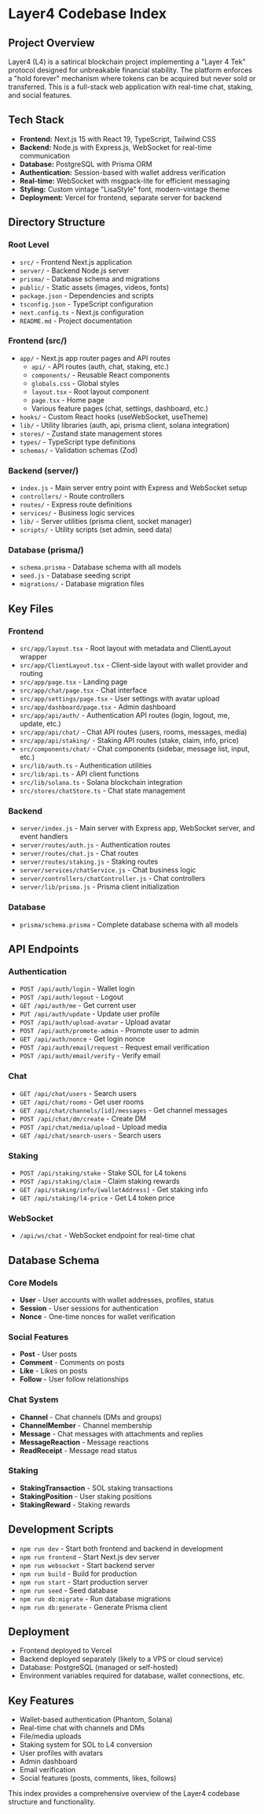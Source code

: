 # Layer4 Codebase Index

## Project Overview
Layer4 (L4) is a satirical blockchain project implementing a "Layer 4 Tek" protocol designed for unbreakable financial stability. The platform enforces a "hold forever" mechanism where tokens can be acquired but never sold or transferred. This is a full-stack web application with real-time chat, staking, and social features.

## Tech Stack
- **Frontend:** Next.js 15 with React 19, TypeScript, Tailwind CSS
- **Backend:** Node.js with Express.js, WebSocket for real-time communication
- **Database:** PostgreSQL with Prisma ORM
- **Authentication:** Session-based with wallet address verification
- **Real-time:** WebSocket with msgpack-lite for efficient messaging
- **Styling:** Custom vintage "LisaStyle" font, modern-vintage theme
- **Deployment:** Vercel for frontend, separate server for backend

## Directory Structure

### Root Level
- `src/` - Frontend Next.js application
- `server/` - Backend Node.js server
- `prisma/` - Database schema and migrations
- `public/` - Static assets (images, videos, fonts)
- `package.json` - Dependencies and scripts
- `tsconfig.json` - TypeScript configuration
- `next.config.ts` - Next.js configuration
- `README.md` - Project documentation

### Frontend (src/)
- `app/` - Next.js app router pages and API routes
  - `api/` - API routes (auth, chat, staking, etc.)
  - `components/` - Reusable React components
  - `globals.css` - Global styles
  - `layout.tsx` - Root layout component
  - `page.tsx` - Home page
  - Various feature pages (chat, settings, dashboard, etc.)
- `hooks/` - Custom React hooks (useWebSocket, useTheme)
- `lib/` - Utility libraries (auth, api, prisma client, solana integration)
- `stores/` - Zustand state management stores
- `types/` - TypeScript type definitions
- `schemas/` - Validation schemas (Zod)

### Backend (server/)
- `index.js` - Main server entry point with Express and WebSocket setup
- `controllers/` - Route controllers
- `routes/` - Express route definitions
- `services/` - Business logic services
- `lib/` - Server utilities (prisma client, socket manager)
- `scripts/` - Utility scripts (set admin, seed data)

### Database (prisma/)
- `schema.prisma` - Database schema with all models
- `seed.js` - Database seeding script
- `migrations/` - Database migration files

## Key Files

### Frontend
- `src/app/layout.tsx` - Root layout with metadata and ClientLayout wrapper
- `src/app/ClientLayout.tsx` - Client-side layout with wallet provider and routing
- `src/app/page.tsx` - Landing page
- `src/app/chat/page.tsx` - Chat interface
- `src/app/settings/page.tsx` - User settings with avatar upload
- `src/app/dashboard/page.tsx` - Admin dashboard
- `src/app/api/auth/` - Authentication API routes (login, logout, me, update, etc.)
- `src/app/api/chat/` - Chat API routes (users, rooms, messages, media)
- `src/app/api/staking/` - Staking API routes (stake, claim, info, price)
- `src/components/chat/` - Chat components (sidebar, message list, input, etc.)
- `src/lib/auth.ts` - Authentication utilities
- `src/lib/api.ts` - API client functions
- `src/lib/solana.ts` - Solana blockchain integration
- `src/stores/chatStore.ts` - Chat state management

### Backend
- `server/index.js` - Main server with Express app, WebSocket server, and event handlers
- `server/routes/auth.js` - Authentication routes
- `server/routes/chat.js` - Chat routes
- `server/routes/staking.js` - Staking routes
- `server/services/chatService.js` - Chat business logic
- `server/controllers/chatController.js` - Chat controllers
- `server/lib/prisma.js` - Prisma client initialization

### Database
- `prisma/schema.prisma` - Complete database schema with all models

## API Endpoints

### Authentication
- `POST /api/auth/login` - Wallet login
- `POST /api/auth/logout` - Logout
- `GET /api/auth/me` - Get current user
- `PUT /api/auth/update` - Update user profile
- `POST /api/auth/upload-avatar` - Upload avatar
- `POST /api/auth/promote-admin` - Promote user to admin
- `GET /api/auth/nonce` - Get login nonce
- `POST /api/auth/email/request` - Request email verification
- `POST /api/auth/email/verify` - Verify email

### Chat
- `GET /api/chat/users` - Search users
- `GET /api/chat/rooms` - Get user rooms
- `GET /api/chat/channels/[id]/messages` - Get channel messages
- `POST /api/chat/dm/create` - Create DM
- `POST /api/chat/media/upload` - Upload media
- `GET /api/chat/search-users` - Search users

### Staking
- `POST /api/staking/stake` - Stake SOL for L4 tokens
- `POST /api/staking/claim` - Claim staking rewards
- `GET /api/staking/info/[walletAddress]` - Get staking info
- `GET /api/staking/l4-price` - Get L4 token price

### WebSocket
- `/api/ws/chat` - WebSocket endpoint for real-time chat

## Database Schema

### Core Models
- **User** - User accounts with wallet addresses, profiles, status
- **Session** - User sessions for authentication
- **Nonce** - One-time nonces for wallet verification

### Social Features
- **Post** - User posts
- **Comment** - Comments on posts
- **Like** - Likes on posts
- **Follow** - User follow relationships

### Chat System
- **Channel** - Chat channels (DMs and groups)
- **ChannelMember** - Channel membership
- **Message** - Chat messages with attachments and replies
- **MessageReaction** - Message reactions
- **ReadReceipt** - Message read status

### Staking
- **StakingTransaction** - SOL staking transactions
- **StakingPosition** - User staking positions
- **StakingReward** - Staking rewards

## Development Scripts
- `npm run dev` - Start both frontend and backend in development
- `npm run frontend` - Start Next.js dev server
- `npm run websocket` - Start backend server
- `npm run build` - Build for production
- `npm run start` - Start production server
- `npm run seed` - Seed database
- `npm run db:migrate` - Run database migrations
- `npm run db:generate` - Generate Prisma client

## Deployment
- Frontend deployed to Vercel
- Backend deployed separately (likely to a VPS or cloud service)
- Database: PostgreSQL (managed or self-hosted)
- Environment variables required for database, wallet connections, etc.

## Key Features
- Wallet-based authentication (Phantom, Solana)
- Real-time chat with channels and DMs
- File/media uploads
- Staking system for SOL to L4 conversion
- User profiles with avatars
- Admin dashboard
- Email verification
- Social features (posts, comments, likes, follows)

This index provides a comprehensive overview of the Layer4 codebase structure and functionality.
